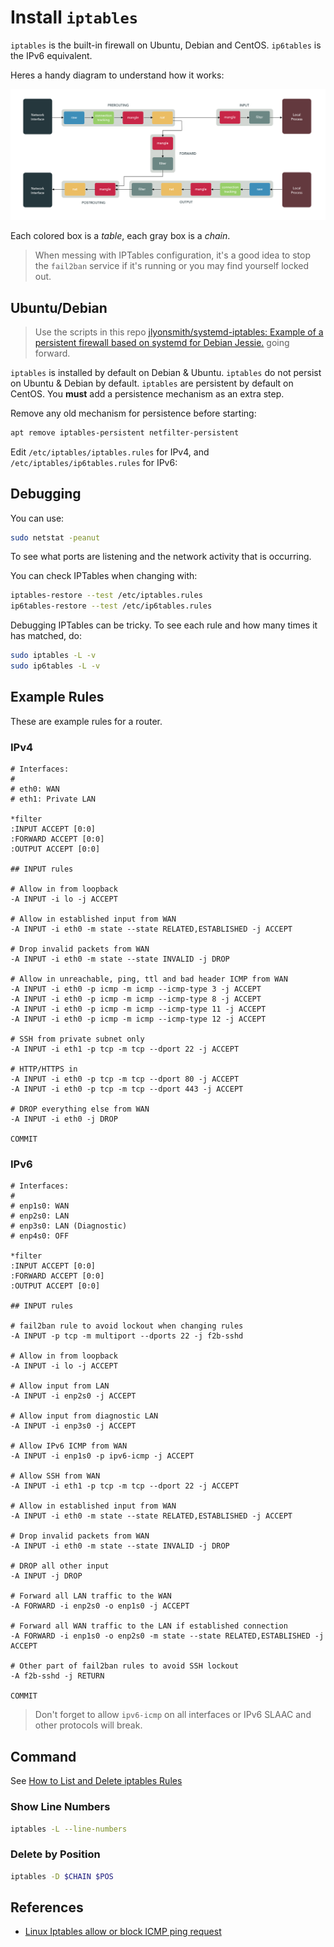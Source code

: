 # Install `iptables`

`iptables` is the built-in firewall on Ubuntu, Debian and CentOS. `ip6tables` is the IPv6 equivalent.

Heres a handy diagram to understand how it works:

![iptables](./IPTables/iptables.png)

Each colored box is a _table_, each gray box is a _chain_.

> When messing with IPTables configuration, it's a good idea to stop the `fail2ban` service if it's running or you may find yourself locked out.

## Ubuntu/Debian

> Use the scripts in this repo [jlyonsmith/systemd-iptables: Example of a persistent firewall based on systemd for Debian Jessie.](https://gi222665thub.com/jlyonsmith/systemd-iptables) going forward.

`iptables` is installed by default on Debian & Ubuntu. `iptables` do not persist on Ubuntu & Debian by default.  `iptables` are persistent by default on CentOS. You **must** add a persistence mechanism as an extra step.

Remove any old mechanism for persistence before starting:

```sh
apt remove iptables-persistent netfilter-persistent
```

Edit `/etc/iptables/iptables.rules` for IPv4, and `/etc/iptables/ip6tables.rules` for IPv6:

## Debugging

You can use:

```bash
sudo netstat -peanut
```

To see what ports are listening and the network activity that is occurring.

You can check IPTables when changing with:

```sh
iptables-restore --test /etc/iptables.rules
ip6tables-restore --test /etc/ip6tables.rules
```

Debugging IPTables can be tricky.  To see each rule and how many times it has matched, do:

```sh
sudo iptables -L -v
sudo ip6tables -L -v
```

## Example Rules

These are example rules for a router.

### IPv4

```rules
# Interfaces:
#
# eth0: WAN
# eth1: Private LAN

*filter
:INPUT ACCEPT [0:0]
:FORWARD ACCEPT [0:0]
:OUTPUT ACCEPT [0:0]

## INPUT rules

# Allow in from loopback
-A INPUT -i lo -j ACCEPT

# Allow in established input from WAN
-A INPUT -i eth0 -m state --state RELATED,ESTABLISHED -j ACCEPT

# Drop invalid packets from WAN
-A INPUT -i eth0 -m state --state INVALID -j DROP

# Allow in unreachable, ping, ttl and bad header ICMP from WAN
-A INPUT -i eth0 -p icmp -m icmp --icmp-type 3 -j ACCEPT
-A INPUT -i eth0 -p icmp -m icmp --icmp-type 8 -j ACCEPT
-A INPUT -i eth0 -p icmp -m icmp --icmp-type 11 -j ACCEPT
-A INPUT -i eth0 -p icmp -m icmp --icmp-type 12 -j ACCEPT

# SSH from private subnet only
-A INPUT -i eth1 -p tcp -m tcp --dport 22 -j ACCEPT

# HTTP/HTTPS in
-A INPUT -i eth0 -p tcp -m tcp --dport 80 -j ACCEPT
-A INPUT -i eth0 -p tcp -m tcp --dport 443 -j ACCEPT

# DROP everything else from WAN
-A INPUT -i eth0 -j DROP

COMMIT
```

### IPv6

```rules
# Interfaces:
#
# enp1s0: WAN
# enp2s0: LAN
# enp3s0: LAN (Diagnostic)
# enp4s0: OFF

*filter
:INPUT ACCEPT [0:0]
:FORWARD ACCEPT [0:0]
:OUTPUT ACCEPT [0:0]

## INPUT rules

# fail2ban rule to avoid lockout when changing rules
-A INPUT -p tcp -m multiport --dports 22 -j f2b-sshd

# Allow in from loopback
-A INPUT -i lo -j ACCEPT

# Allow input from LAN
-A INPUT -i enp2s0 -j ACCEPT

# Allow input from diagnostic LAN
-A INPUT -i enp3s0 -j ACCEPT

# Allow IPv6 ICMP from WAN
-A INPUT -i enp1s0 -p ipv6-icmp -j ACCEPT

# Allow SSH from WAN
-A INPUT -i eth1 -p tcp -m tcp --dport 22 -j ACCEPT

# Allow in established input from WAN
-A INPUT -i eth0 -m state --state RELATED,ESTABLISHED -j ACCEPT

# Drop invalid packets from WAN
-A INPUT -i eth0 -m state --state INVALID -j DROP

# DROP all other input
-A INPUT -j DROP

# Forward all LAN traffic to the WAN
-A FORWARD -i enp2s0 -o enp1s0 -j ACCEPT

# Forward all WAN traffic to the LAN if established connection
-A FORWARD -i enp1s0 -o enp2s0 -m state --state RELATED,ESTABLISHED -j ACCEPT

# Other part of fail2ban rules to avoid SSH lockout
-A f2b-sshd -j RETURN

COMMIT
```

> Don't forget to allow `ipv6-icmp` on all interfaces or IPv6 SLAAC and other protocols will break.

## Command

See [How to List and Delete iptables Rules](https://www.digitalocean.com/community/tutorials/how-to-list-and-delete-iptables-firewall-rules)

### Show Line Numbers

```sh
iptables -L --line-numbers
```

### Delete by Position

```sh
iptables -D $CHAIN $POS
```

## References

- [Linux Iptables allow or block ICMP ping request](https://www.cyberciti.biz/tips/linux-iptables-9-allow-icmp-ping.html)
